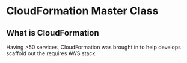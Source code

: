 # CloudFormation Master Class

## What is CloudFormation

Having >50 services, CloudFormation was brought in to help develops scaffold out the requires AWS stack.

